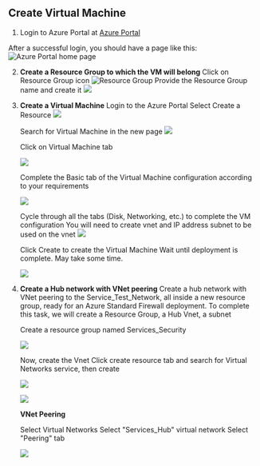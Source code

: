 ## Create Virtual Machine ##

1. Login to Azure Portal at [Azure Portal](www.portal.azure.com)

After a successful login, you should have a page like this:
![Azure Portal home page](azure_portal_homepage.png)

2. **Create a Resource Group to which the VM will belong**
   Click on Resource Group icon
   ![Resource Group](resource_group.png)
   Provide the Resource Group name and create it
   ![](create-resourcegroup.png)

3. **Create a Virtual Machine**
   Login to the Azure Portal
   Select Create a Resource
   ![](create-resource.png)

   Search for Virtual Machine in the new page
   ![](search_vm.png)

   Click on Virtual Machine tab

   ![](search_result1.png)

   Complete the Basic tab of the Virtual Machine configuration according to your requirements

   ![](vm_basic_config.png)

   Cycle through all the tabs (Disk, Networking, etc.) to complete the VM configuration
   You will need to create vnet and IP address subnet to be used on the vnet
   ![](vnet_ipaddress.png)
   
   Click Create to create the Virtual Machine
   Wait until deployment is complete. May take some time.

   ![](vm_dep_complete.png)

4. **Create a Hub network with VNet peering**
   Create a hub network with VNet peering to the Service_Test_Network, all inside a new resource group, ready for an Azure Standard Firewall deployment.
   To complete this task, we will create a Resource Group, a Hub Vnet, a subnet

   Create a resource group named Services_Security

   ![](resource_grp2.png)

   Now, create the Vnet
   Click create resource tab and search for Virtual Networks service, then create
   
   ![](virt_netw.png)

   ![](virt_netwip.png)


   **VNet Peering**

   Select Virtual Networks
   Select "Services_Hub" virtual network
   Select "Peering" tab

   ![](vnet_peering.png)
   
   

   
   
